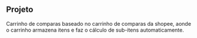 ## Projeto
Carrinho de comparas baseado no carrinho de comparas da shopee, aonde o carrinho armazena itens e faz o cálculo de sub-itens automaticamente.

 


